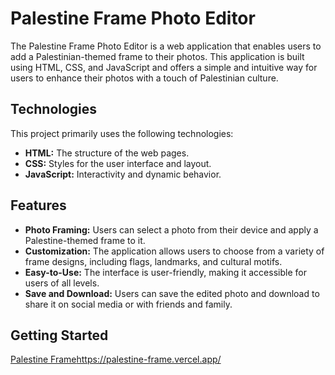 # Palestine Frame Photo Editor

The Palestine Frame Photo Editor is a web application that enables users to add a Palestinian-themed frame to their photos. This application is built using HTML, CSS, and JavaScript and offers a simple and intuitive way for users to enhance their photos with a touch of Palestinian culture.

## Technologies

This project primarily uses the following technologies:

- **HTML:** The structure of the web pages.
- **CSS:** Styles for the user interface and layout.
- **JavaScript:** Interactivity and dynamic behavior.

## Features

- **Photo Framing:** Users can select a photo from their device and apply a Palestine-themed frame to it.
- **Customization:** The application allows users to choose from a variety of frame designs, including flags, landmarks, and cultural motifs.
- **Easy-to-Use:** The interface is user-friendly, making it accessible for users of all levels.
- **Save and Download:** Users can save the edited photo and download to share it on social media or with friends and family.

## Getting Started

[Palestine Frame](https://palestine-frame.vercel.app/)https://palestine-frame.vercel.app/

